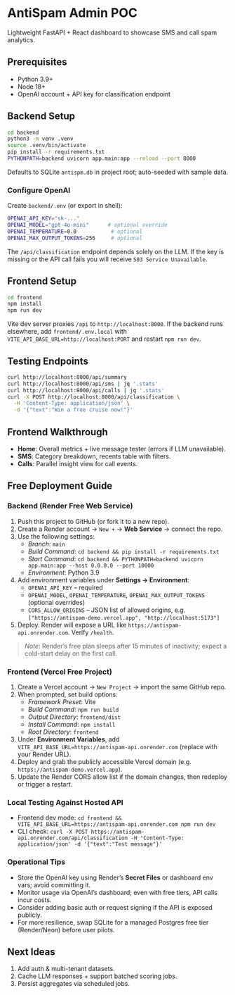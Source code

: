 # AntiSpam Admin POC

Lightweight FastAPI + React dashboard to showcase SMS and call spam analytics.

## Prerequisites
- Python 3.9+
- Node 18+
- OpenAI account + API key for classification endpoint

## Backend Setup
```bash
cd backend
python3 -m venv .venv
source .venv/bin/activate
pip install -r requirements.txt
PYTHONPATH=backend uvicorn app.main:app --reload --port 8000
```

Defaults to SQLite `antispm.db` in project root; auto-seeded with sample data.

### Configure OpenAI
Create `backend/.env` (or export in shell):
```bash
OPENAI_API_KEY="sk-..."
OPENAI_MODEL="gpt-4o-mini"      # optional override
OPENAI_TEMPERATURE=0.0           # optional
OPENAI_MAX_OUTPUT_TOKENS=256     # optional
```

The `/api/classification` endpoint depends solely on the LLM. If the key is missing or the API call fails you will receive `503 Service Unavailable`.

## Frontend Setup
```bash
cd frontend
npm install
npm run dev
```

Vite dev server proxies `/api` to `http://localhost:8000`. If the backend runs elsewhere, add `frontend/.env.local` with `VITE_API_BASE_URL=http://localhost:PORT` and restart `npm run dev`.

## Testing Endpoints
```bash
curl http://localhost:8000/api/summary
curl http://localhost:8000/api/sms | jq '.stats'
curl http://localhost:8000/api/calls | jq '.stats'
curl -X POST http://localhost:8000/api/classification \
  -H 'Content-Type: application/json' \
  -d '{"text":"Win a free cruise now!"}'
```

## Frontend Walkthrough
- **Home**: Overall metrics + live message tester (errors if LLM unavailable).
- **SMS**: Category breakdown, recents table with filters.
- **Calls**: Parallel insight view for call events.

## Free Deployment Guide

### Backend (Render Free Web Service)
1. Push this project to GitHub (or fork it to a new repo).
2. Create a Render account → `New +` → **Web Service** → connect the repo.
3. Use the following settings:
   - *Branch*: `main`
   - *Build Command*: `cd backend && pip install -r requirements.txt`
   - *Start Command*: `cd backend && PYTHONPATH=backend uvicorn app.main:app --host 0.0.0.0 --port 10000`
   - *Environment*: Python 3.9
4. Add environment variables under **Settings → Environment**:
   - `OPENAI_API_KEY` – required
   - `OPENAI_MODEL`, `OPENAI_TEMPERATURE`, `OPENAI_MAX_OUTPUT_TOKENS` (optional overrides)
   - `CORS_ALLOW_ORIGINS` – JSON list of allowed origins, e.g. `["https://antispam-demo.vercel.app", "http://localhost:5173"]`
5. Deploy. Render will expose a URL like `https://antispam-api.onrender.com`. Verify `/health`.

> _Note_: Render’s free plan sleeps after 15 minutes of inactivity; expect a cold-start delay on the first call.

### Frontend (Vercel Free Project)
1. Create a Vercel account → `New Project` → import the same GitHub repo.
2. When prompted, set build options:
   - *Framework Preset*: Vite
   - *Build Command*: `npm run build`
   - *Output Directory*: `frontend/dist`
   - *Install Command*: `npm install`
   - *Root Directory*: `frontend`
3. Under **Environment Variables**, add `VITE_API_BASE_URL=https://antispam-api.onrender.com` (replace with your Render URL).
4. Deploy and grab the publicly accessible Vercel domain (e.g. `https://antispam-demo.vercel.app`).
5. Update the Render CORS allow list if the domain changes, then redeploy or trigger a restart.

### Local Testing Against Hosted API
- Frontend dev mode: `cd frontend && VITE_API_BASE_URL=https://antispam-api.onrender.com npm run dev`
- CLI check: `curl -X POST https://antispam-api.onrender.com/api/classification -H 'Content-Type: application/json' -d '{"text":"Test message"}'`

### Operational Tips
- Store the OpenAI key using Render’s **Secret Files** or dashboard env vars; avoid committing it.
- Monitor usage via OpenAI’s dashboard; even with free tiers, API calls incur costs.
- Consider adding basic auth or request signing if the API is exposed publicly.
- For more resilience, swap SQLite for a managed Postgres free tier (Render/Neon) before user pilots.

## Next Ideas
1. Add auth & multi-tenant datasets.
2. Cache LLM responses + support batched scoring jobs.
3. Persist aggregates via scheduled jobs.
